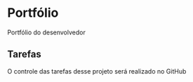 # Portfólio
Portfólio do desenvolvedor

## Tarefas

O controle das tarefas desse projeto será realizado no GitHub
